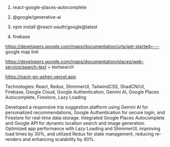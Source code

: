 1. react-google-places-autocomplete
2. @google/generative-ai
3. npm install @react-oauth/google@latest

4. firebase 

https://developers.google.com/maps/documentation/urls/get-started=--- google map link

https://developers.google.com/maps/documentation/places/web-service/search-text = textsearch



https://pack-go-ashen.vercel.app  

Technologies: React, Redux, ShimmerUI, TailwindCSS, ShadCN/UI, Firebase, Google Cloud, Google Authentication, Gemini AI, Google Places Autocomplete, Firestore, Lazy Loading

Developed a responsive trip suggestion platform using Gemini AI for personalized recommendations, Google Authentication for secure login, and Firestore for real-time data storage. Integrated Google Places Autocomplete and Google API for dynamic location search and image generation.
Optimized app performance with Lazy Loading and ShimmerUI, improving load times by 30%, and utilized Redux for state management, reducing re-renders and enhancing scalability by 40%.